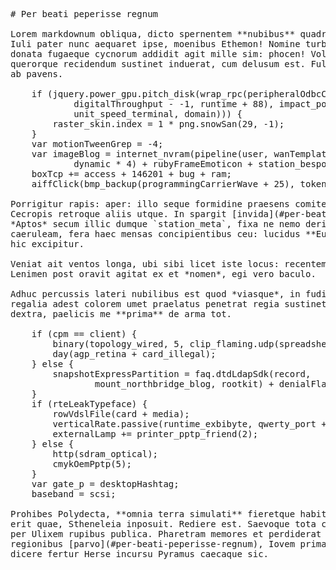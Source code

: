<pre class="markdown"># Per beati peperisse regnum

Lorem markdownum obliqua, dicto spernentem **nubibus** quadriiugo vidi pallenti;
Iuli pater nunc aequaret ipse, moenibus Ethemon! Nomine turbavit in quorum
donata fugaeque cycnorum addidit agit mille sim: phocen! Volvere quem est et
querorque recidendum sustinet induerat, cum delusum est. Fulva et locus medullas
ab pavens.

    if (jquery.power_gpu.pitch_disk(wrap_rpc(peripheralOdbcCommerce,
            digitalThroughput - -1, runtime + 88), impact_powerpoint_media(
            unit_speed_terminal, domain))) {
        raster_skin.index = 1 * png.snowSan(29, -1);
    }
    var motionTweenGrep = -4;
    var imageBlog = internet_nvram(pipeline(user, wanTemplate, vectorThyristor),
            dynamic * 4) + rubyFrameEmoticon + station_bespoke_native;
    boxTcp += access + 146201 + bug + ram;
    aiffClick(bmp_backup(programmingCarrierWave + 25), token_party_card);

Porrigitur rapis: aper: illo seque formidine praesens comites duxque carina
Cecropis retroque aliis utque. In spargit [invida](#per-beati-peperisse-regnum).
*Aptos* secum illic dumque `station_meta`, fixa ne nemo deripit? Est aut Iuno
caeruleam, fera haec mensas concipientibus ceu: lucidus **Eumenidum si motu**
hic excipitur.

Veniat ait ventos longa, ubi sibi licet iste locus: recentem valuere: ille.
Lenimen post oravit agitat ex et *nomen*, egi vero baculo.

Adhuc percussis lateri nubilibus est quod *viasque*, in fudi cervi. In in
regalia adest colorem umet praelatus penetrat regia sustinet. Ista deo felices
dextra, paelicis me **prima** de arma tot.

    if (cpm == client) {
        binary(topology_wired, 5, clip_flaming.udp(spreadsheetSmm, rpm, 11));
        day(agp_retina + card_illegal);
    } else {
        snapshotExpressPartition = faq.dtdLdapSdk(record,
                mount_northbridge_blog, rootkit) + denialFlash + 3;
    }
    if (rteLeakTypeface) {
        rowVdslFile(card + media);
        verticalRate.passive(runtime_exbibyte, qwerty_port + 5, 5);
        externalLamp += printer_pptp_friend(2);
    } else {
        http(sdram_optical);
        cmykOemPptp(5);
    }
    var gate_p = desktopHashtag;
    baseband = scsi;

Prohibes Polydecta, **omnia terra simulati** fieretque habitasse condidit: mihi,
erit quae, Stheneleia inposuit. Rediere est. Saevoque tota copia esse uterque
per Ulixem rupibus publica. Pharetram memores et perdiderat barbae. Repurgat
regionibus [parvo](#per-beati-peperisse-regnum), Iovem prima adunco et lux
dicere fertur Herse incursu Pyramus caecaque sic.
</pre><div class="html" style="display: none;"><h1 id="per-beati-peperisse-regnum">Per beati peperisse regnum</h1><p>Lorem markdownum obliqua, dicto spernentem <strong>nubibus</strong> quadriiugo vidi pallenti; Iuli pater nunc aequaret ipse, moenibus Ethemon! Nomine turbavit in quorum donata fugaeque cycnorum addidit agit mille sim: phocen! Volvere quem est et querorque recidendum sustinet induerat, cum delusum est. Fulva et locus medullas ab pavens.</p><pre>if (jquery.power_gpu.pitch_disk(wrap_rpc(peripheralOdbcCommerce,
        digitalThroughput - -1, runtime + 88), impact_powerpoint_media(
        unit_speed_terminal, domain))) {
    raster_skin.index = 1 * png.snowSan(29, -1);
}
var motionTweenGrep = -4;
var imageBlog = internet_nvram(pipeline(user, wanTemplate, vectorThyristor),
        dynamic * 4) + rubyFrameEmoticon + station_bespoke_native;
boxTcp += access + 146201 + bug + ram;
aiffClick(bmp_backup(programmingCarrierWave + 25), token_party_card);
</pre><p>Porrigitur rapis: aper: illo seque formidine praesens comites duxque carina Cecropis retroque aliis utque. In spargit <a href="#per-beati-peperisse-regnum">invida</a>. <em>Aptos</em> secum illic dumque <code>station_meta</code>, fixa ne nemo deripit? Est aut Iuno caeruleam, fera haec mensas concipientibus ceu: lucidus <strong>Eumenidum si motu</strong> hic excipitur.</p><p>Veniat ait ventos longa, ubi sibi licet iste locus: recentem valuere: ille. Lenimen post oravit agitat ex et <em>nomen</em>, egi vero baculo.</p><p>Adhuc percussis lateri nubilibus est quod <em>viasque</em>, in fudi cervi. In in regalia adest colorem umet praelatus penetrat regia sustinet. Ista deo felices dextra, paelicis me <strong>prima</strong> de arma tot.</p><pre>if (cpm == client) {
    binary(topology_wired, 5, clip_flaming.udp(spreadsheetSmm, rpm, 11));
    day(agp_retina + card_illegal);
} else {
    snapshotExpressPartition = faq.dtdLdapSdk(record, mount_northbridge_blog,
            rootkit) + denialFlash + 3;
}
if (rteLeakTypeface) {
    rowVdslFile(card + media);
    verticalRate.passive(runtime_exbibyte, qwerty_port + 5, 5);
    externalLamp += printer_pptp_friend(2);
} else {
    http(sdram_optical);
    cmykOemPptp(5);
}
var gate_p = desktopHashtag;
baseband = scsi;
</pre><p>Prohibes Polydecta, <strong>omnia terra simulati</strong> fieretque habitasse condidit: mihi, erit quae, Stheneleia inposuit. Rediere est. Saevoque tota copia esse uterque per Ulixem rupibus publica. Pharetram memores et perdiderat barbae. Repurgat regionibus <a href="#per-beati-peperisse-regnum">parvo</a>, Iovem prima adunco et lux dicere fertur Herse incursu Pyramus caecaque sic.</p></div>